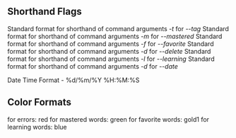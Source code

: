 ## Shorthand Flags
Standard format for shorthand of command arguments *-t* for *--tag*
Standard format for shorthand of command arguments *-m* for *--mastered*
Standard format for shorthand of command arguments *-f* for *--favorite*
Standard format for shorthand of command arguments *-d* for *--delete*
Standard format for shorthand of command arguments *-l* for *--learning*
Standard format for shorthand of command arguments *-d* for *--date*

Date Time Format - %d/%m/%Y %H:%M:%S

## Color Formats
for errors: red
for mastered words: green
for favorite words: gold1
for learning words: blue